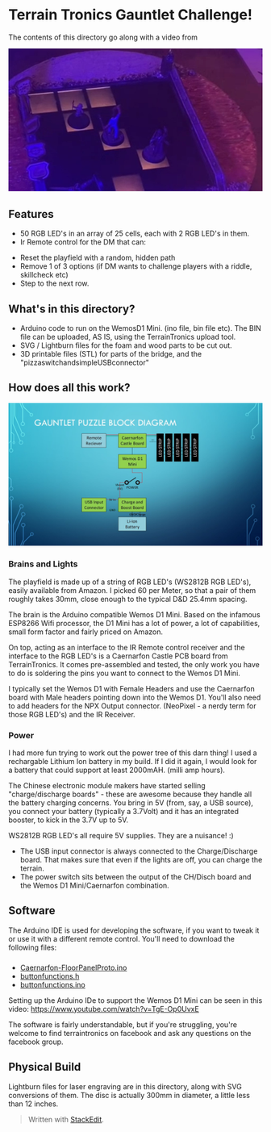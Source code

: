 
# Terrain Tronics Gauntlet Challenge!

The contents of this directory go along with a video from 

![](https://github.com/Audio-Rochey/Terrain-Tronics-Caernarfon-Castle/blob/main/Demo-FallingFloors/images/overview-neon.jpg)

## Features

- 50 RGB LED's in an array of 25 cells, each with 2 RGB LED's in them.
- Ir Remote control for the DM that can:
* Reset the playfield with a random, hidden path
* Remove 1 of 3 options (if DM wants to challenge players with a riddle, skillcheck etc)
* Step to the next row.


## What's in this directory?

- Arduino code to run on the WemosD1 Mini. (ino file, bin file etc). The BIN file can be uploaded, AS IS, using the TerrainTronics upload tool.
- SVG / Lightburn files for the foam and wood parts to be cut out.
- 3D printable files (STL) for parts of the bridge, and the "pizzaswitchandsimpleUSBconnector"


## How does all this work?
![](https://github.com/Audio-Rochey/Terrain-Tronics-Caernarfon-Castle/blob/4aec2eabd1f5332a5f59a078c7698883c2515f22/Demo-FallingFloors/images/gauntletbd.jpg)

### Brains and Lights
The playfield is made up of a string of RGB LED's (WS2812B RGB LED's), easily available from Amazon. I picked 60 per Meter, so that a pair of them roughly takes 30mm, close enough to the typical D&D 25.4mm spacing.

The brain is the Arduino compatible Wemos D1 Mini. Based on the infamous ESP8266 Wifi processor, the D1 Mini has a lot of power, a lot of capabilities, small form factor and fairly priced on Amazon.

On top, acting as an interface to the IR Remote control receiver and the interface to the RGB LED's is a Caernarfon Castle PCB board from TerrainTronics. It comes pre-assembled and tested, the only work you have to do is soldering the pins you want to connect to the Wemos D1 Mini.

I typically set the Wemos D1 with Female Headers and use the Caernarfon board with Male headers pointing down into the Wemos D1.
You'll also need to add headers for the NPX Output connector. (NeoPixel - a nerdy term for those RGB LED's) and the IR Receiver.

### Power
I had more fun trying to work out the power tree of this darn thing!
I used a rechargable Lithium Ion battery in my build. If I did it again, I would look for a battery that could support at least 2000mAH. (milli amp hours).

The Chinese electronic module makers have started selling "charge/discharge boards" - these are awesome because they handle all the battery charging concerns. You bring in 5V (from, say, a USB source), you connect your battery (typically a 3.7Volt) and it has an integrated booster, to kick in the 3.7V up to 5V.

WS2812B RGB LED's all require 5V supplies. They are a nuisance! :)

- The USB input connector is always connected to the Charge/Discharge board. That makes sure that even if the lights are off, you can charge the terrain.
- The power switch sits between the output of the CH/Disch board and the Wemos D1 Mini/Caernarfon combination.

## Software

The Arduino IDE is used for developing the software, if you want to tweak it or use it with a different remote control.
You'll need to download the following files:
### 

 - [Caernarfon-FloorPanelProto.ino](https://github.com/Audio-Rochey/Terrain-Tronics-Caernarfon-Castle/blob/main/Demo-FallingFloors/Caernarfon-FloorPanelProto.ino)
 - [buttonfunctions.h](https://github.com/Audio-Rochey/Terrain-Tronics-Caernarfon-Castle/blob/main/Demo-FallingFloors/buttonfunctions.h)
 - [buttonfunctions.ino](https://github.com/Audio-Rochey/Terrain-Tronics-Caernarfon-Castle/blob/main/Demo-FallingFloors/buttonfunctions.ino)

Setting up the Arduino IDe to support the Wemos D1 Mini can be seen in this video: https://www.youtube.com/watch?v=TgE-Op0UvxE

The software is fairly understandable, but if you're struggling, you're welcome to find terraintronics on facebook and ask any questions on the facebook group.

## Physical Build

Lightburn files for laser engraving are in this directory, along with SVG conversions of them. The disc is actually 300mm in diameter, a little less than 12 inches.





> Written with [StackEdit](https://stackedit.io/).
